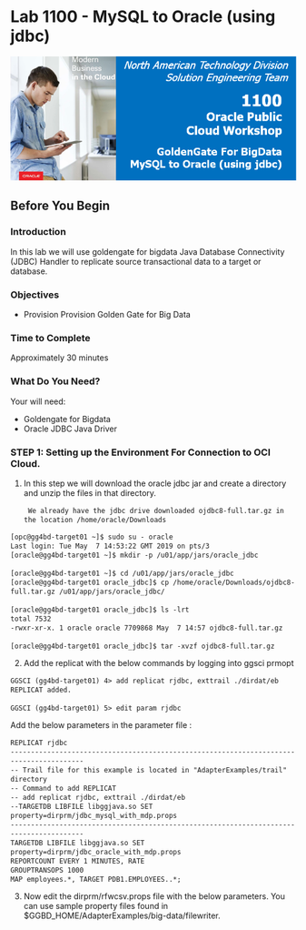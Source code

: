 # Lab 1100 -  MySQL to Oracle (using jdbc)
![](images/1100/image100_0.png)

## Before You Begin

### Introduction
In this lab we will use goldengate for bigdata Java Database Connectivity (JDBC) Handler to replicate source transactional data to a target or database.

### Objectives
- Provision Provision Golden Gate for Big Data 

### Time to Complete
Approximately 30 minutes

### What Do You Need?
Your will need:
- Goldengate for Bigdata
- Oracle JDBC Java Driver

### STEP 1: Setting up the Environment For Connection to OCI Cloud.

1. In this step we will download the oracle jdbc jar and create a directory and unzip the files in that directory.

        We already have the jdbc drive downloaded ojdbc8-full.tar.gz in the location /home/oracle/Downloads 
```
[opc@gg4bd-target01 ~]$ sudo su - oracle
Last login: Tue May  7 14:53:22 GMT 2019 on pts/3
[oracle@gg4bd-target01 ~]$ mkdir -p /u01/app/jars/oracle_jdbc

[oracle@gg4bd-target01 ~]$ cd /u01/app/jars/oracle_jdbc
[oracle@gg4bd-target01 oracle_jdbc]$ cp /home/oracle/Downloads/ojdbc8-full.tar.gz /u01/app/jars/oracle_jdbc/

[oracle@gg4bd-target01 oracle_jdbc]$ ls -lrt
total 7532
-rwxr-xr-x. 1 oracle oracle 7709868 May  7 14:57 ojdbc8-full.tar.gz

[oracle@gg4bd-target01 oracle_jdbc]$ tar -xvzf ojdbc8-full.tar.gz
```
    
2. Add the replicat with the below commands by logging into ggsci prmopt

```
GGSCI (gg4bd-target01) 4> add replicat rjdbc, exttrail ./dirdat/eb
REPLICAT added.

GGSCI (gg4bd-target01) 5> edit param rjdbc
```

Add the below parameters in the parameter file :

```
REPLICAT rjdbc
----------------------------------------------------------------------------------------
-- Trail file for this example is located in "AdapterExamples/trail" directory
-- Command to add REPLICAT
-- add replicat rjdbc, exttrail ./dirdat/eb
--TARGETDB LIBFILE libggjava.so SET property=dirprm/jdbc_mysql_with_mdp.props
----------------------------------------------------------------------------------------
TARGETDB LIBFILE libggjava.so SET property=dirprm/jdbc_oracle_with_mdp.props
REPORTCOUNT EVERY 1 MINUTES, RATE
GROUPTRANSOPS 1000
MAP employees.*, TARGET PDB1.EMPLOYEES..*;
```

3. Now edit the dirprm/rfwcsv.props file with the below parameters. You can use sample property files found in $GGBD_HOME/AdapterExamples/big-data/filewriter.